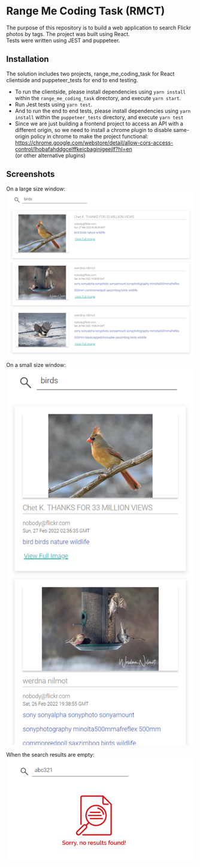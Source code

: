 # Range Me Coding Task (RMCT)

<p>
The purpose of this repository is to build a web application to search Flickr photos by tags. 
The project was built using React.<br>
Tests were written using JEST and puppeteer.
</p>

## Installation
The solution includes two projects, range_me_coding_task for React clientside and puppeteer_tests for end to end testing.
* To run the clientside, please install dependencies using `yarn install` within the `range_me_coding_task` directory, and execute `yarn start`.
* Run Jest tests using `yarn test`.
* And to run the end to end tests, please install dependencies using `yarn install` within the `puppeteer_tests` directory, and execute `yarn test`
* Since we are just building a frontend project to access an API with a different origin, so we need to install a chrome plugin to disable same-origin policy in chrome to make the project functional:
  https://chrome.google.com/webstore/detail/allow-cors-access-control/lhobafahddgcelffkeicbaginigeejlf?hl=en
  <br/>
  (or other alternative plugins)

## Screenshots
On a large size window:
![frontend-large](readme/frontend-large.png "frontend-large")

On a small size window:
![frontend-small](readme/frontend-small.png "frontend-small")

When the search results are empty:
![images-not-found](readme/images-not-found.png "images-not-found")
